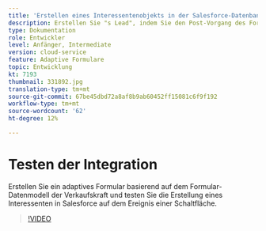 ```yaml
---
title: 'Erstellen eines Interessentenobjekts in der Salesforce-Datenbank auf dem click-Ereignis einer Schaltfläche '
description: Erstellen Sie "s Lead", indem Sie den Post-Vorgang des Formulardatenmodells aufrufen
type: Dokumentation
role: Entwickler
level: Anfänger, Intermediate
version: cloud-service
feature: Adaptive Formulare
topic: Entwicklung
kt: 7193
thumbnail: 331892.jpg
translation-type: tm+mt
source-git-commit: 67be45dbd72a8af8b9ab60452ff15081c6f9f192
workflow-type: tm+mt
source-wordcount: '62'
ht-degree: 12%

---
```



# Testen der Integration

Erstellen Sie ein adaptives Formular basierend auf dem Formular-Datenmodell der Verkaufskraft und testen Sie die Erstellung eines Interessenten in Salesforce auf dem Ereignis einer Schaltfläche.

>[!VIDEO](https://video.tv.adobe.com/v/331892?quality=12&learn=on)


